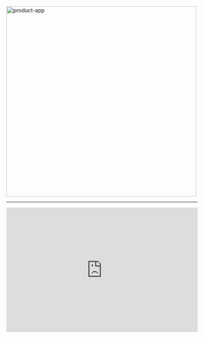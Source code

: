 <img src="https://gfycat.com/honoredsourliger" width="500" alt="product-app">
<hr>
<div style='position:relative; padding-bottom:calc(56.20% + 44px)'><iframe src='https://gfycat.com/ifr/HonoredSourLiger' frameborder='0' scrolling='no' width='100%' height='100%' style='position:absolute;top:0;left:0;' allowfullscreen></iframe></div>
